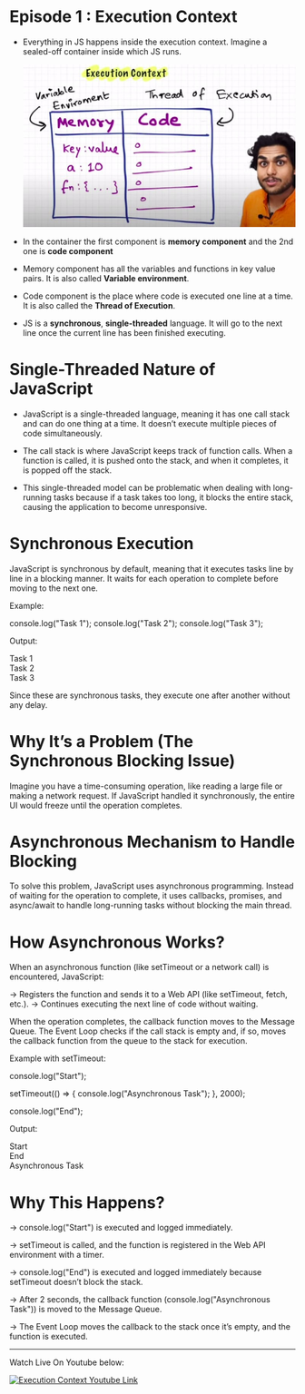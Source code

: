 # Episode 1 : Execution Context

- Everything in JS happens inside the execution context. Imagine a sealed-off container inside which JS runs.
 
  ![Execution Context](../assets/execution-context.jpg "Execution Context")

- In the container the first component is **memory component** and the 2nd one is **code component**

- Memory component has all the variables and functions in key value pairs. It is also called **Variable environment**.

- Code component is the place where code is executed one line at a time. It is also called the **Thread of Execution**.

- JS is a **synchronous**, **single-threaded** language. It will go to the next line once the current line has been finished executing.


# Single-Threaded Nature of JavaScript

* JavaScript is a single-threaded language, meaning it has one call stack and can do one thing at a time. It doesn’t execute multiple pieces of code simultaneously.

* The call stack is where JavaScript keeps track of function calls. When a function is called, it is pushed onto the stack, and when it completes, it is popped off the stack.

* This single-threaded model can be problematic when dealing with long-running tasks because if a task takes too long, it blocks the entire stack, causing the application to become unresponsive.

# Synchronous Execution

JavaScript is synchronous by default, meaning that it executes tasks line by line in a blocking manner. It waits for each operation to complete before moving to the next one.

Example:

console.log("Task 1");
console.log("Task 2");
console.log("Task 3");

Output:

Task 1  
Task 2  
Task 3  

Since these are synchronous tasks, they execute one after another without any delay.

# Why It’s a Problem (The Synchronous Blocking Issue)

Imagine you have a time-consuming operation, like reading a large file or making a network request. If JavaScript handled it synchronously, the entire UI would freeze until the operation completes.

# Asynchronous Mechanism to Handle Blocking

To solve this problem, JavaScript uses asynchronous programming. Instead of waiting for the operation to complete, it uses callbacks, promises, and async/await to handle long-running tasks without blocking the main thread.

# How Asynchronous Works?

When an asynchronous function (like setTimeout or a network call) is encountered, JavaScript:

-> Registers the function and sends it to a Web API (like setTimeout, fetch, etc.).
-> Continues executing the next line of code without waiting.

When the operation completes, the callback function moves to the Message Queue.
The Event Loop checks if the call stack is empty and, if so, moves the callback function from the queue to the stack for execution.

Example with setTimeout:

console.log("Start");

setTimeout(() => {
    console.log("Asynchronous Task");
}, 2000);

console.log("End");

Output:

Start  
End  
Asynchronous Task 

# Why This Happens?

-> console.log("Start") is executed and logged immediately.

-> setTimeout is called, and the function is registered in the Web API environment with a timer.

-> console.log("End") is executed and logged immediately because setTimeout doesn’t block the stack.

-> After 2 seconds, the callback function (console.log("Asynchronous Task")) is moved to the Message Queue.

-> The Event Loop moves the callback to the stack once it’s empty, and the function is executed.
 

<hr>

Watch Live On Youtube below:

<a href="https://www.youtube.com/watch?v=ZvbzSrg0afE&list=PLlasXeu85E9cQ32gLCvAvr9vNaUccPVNP" target="_blank"><img src="https://img.youtube.com/vi/ZvbzSrg0afE/0.jpg" width="750"
alt="Execution Context Youtube Link"/></a>
